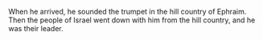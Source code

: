 When he arrived, he sounded the trumpet in the hill country of Ephraim. Then the people of Israel went down with him from the hill country, and he was their leader.
